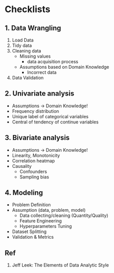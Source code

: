 # Checklists
## 1. Data Wrangling
1. Load Data
2. Tidy data
3. Cleaning data
   - Missing values
     - data acquisition process
   - Assumptions based on Domain Knowledge
     - Incorrect data
4. Data Validation
## 2. Univariate analysis
- Assumptions -> Domain Knowledge!
- Frequency distribution
- Unique label of categorical variables
- Central of tendency of continue variables
## 3. Bivariate analysis
- Assumptions -> Domain Knowledge!
- Linearity, Monotonicity
- Correlation heatmap
- Causality
  - Confounders
  - Sampling bias
## 4. Modeling
- Problem Definition
- Assumption (data, problem, model)
  - Data collecting/cleaning (Quantity/Quality)
  - Feature Engineering
  - Hyperparameters Tuning
- Dataset Splitting
- Validation & Metrics

## Ref
1. Jeff Leek: The Elements of Data Analytic Style


